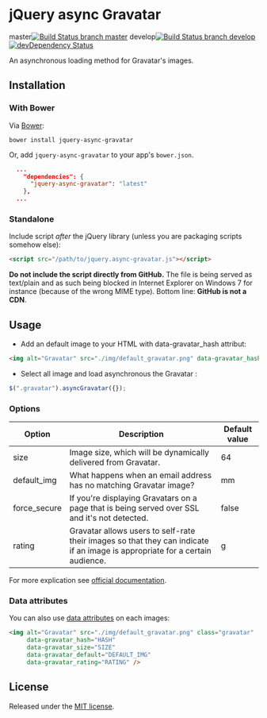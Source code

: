 # jQuery async Gravatar
master[![Build Status branch master](https://travis-ci.org/llaumgui/jquery-async-gravatar.svg?branch=master)](https://travis-ci.org/llaumgui/jquery-async-gravatar) develop[![Build Status branch develop](https://travis-ci.org/llaumgui/jquery-async-gravatar.svg?branch=develop)](https://travis-ci.org/llaumgui/jquery-async-gravatar) [![devDependency Status](https://david-dm.org/llaumgui/jquery-async-gravatar/dev-status.png)](https://david-dm.org/llaumgui/jquery-async-gravatar#info=devDependencies)

An asynchronous loading method for Gravatar's images.

## Installation
### With Bower

Via [Bower](http://bower.io):

~~~
bower install jquery-async-gravatar
~~~

Or, add `jquery-async-gravatar` to your app's `bower.json`.

~~~json
  ...
    "dependencies": {
      "jquery-async-gravatar": "latest"
    },
  ...
~~~

### Standalone
Include script *after* the jQuery library (unless you are packaging scripts somehow else):

~~~html
<script src="/path/to/jquery.async-gravatar.js"></script>
~~~

**Do not include the script directly from GitHub.** The file is being served as text/plain and as such being blocked
in Internet Explorer on Windows 7 for instance (because of the wrong MIME type). Bottom line: **GitHub is not a CDN**.

## Usage
* Add an default image to your HTML with data-gravatar_hash attribut:
~~~html
<img alt="Gravatar" src="./img/default_gravatar.png" data-gravatar_hash="HASH" class="gravatar" />
~~~
* Select all image and load asynchronous the Gravatar :

~~~javascript
$(".gravatar").asyncGravatar({});
~~~

### Options
| Option        | Description   | Default value |
| ------------- | ------------- | ------------- |
| size | Image size, which will be dynamically delivered from Gravatar. | 64 |
| default_img | What happens when an email address has no matching Gravatar image? | mm |
| force_secure | If you're displaying Gravatars on a page that is being served over SSL and it's not detected. | false |
| rating  | Gravatar allows users to self-rate their images so that they can indicate if an image is appropriate for a certain audience. | g |

For more explication see [official documentation](https://gravatar.com/site/implement/images/).

### Data attributes
You can also use [data attributes](https://developer.mozilla.org/en-US/docs/Web/Guide/HTML/Using_data_attributes) on each images:
~~~html
<img alt="Gravatar" src="./img/default_gravatar.png" class="gravatar"
     data-gravatar_hash="HASH"
     data-gravatar_size="SIZE"
     data-gravatar_default="DEFAULT_IMG"
     data-gravatar_rating="RATING" />
~~~

## License
Released under the [MIT license](http://www.opensource.org/licenses/MIT).
